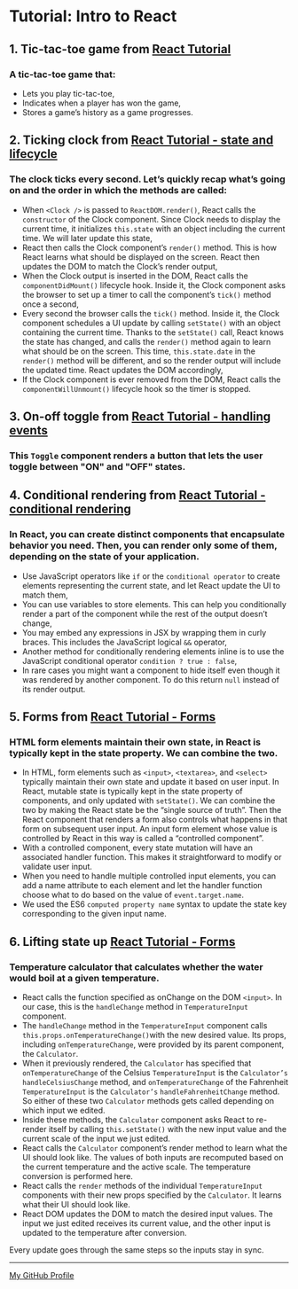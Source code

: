 # Tutorial: Intro to React

## 1. Tic-tac-toe game from [React Tutorial](https://reactjs.org/tutorial/tutorial.html)

### A tic-tac-toe game that:
* Lets you play tic-tac-toe,
* Indicates when a player has won the game,
* Stores a game’s history as a game progresses.

## 2. Ticking clock from [React Tutorial - state and lifecycle](https://reactjs.org/docs/state-and-lifecycle.html)

### The clock ticks every second. Let’s quickly recap what’s going on and the order in which the methods are called:
* When `<Clock />` is passed to `ReactDOM.render()`, React calls the `constructor` of the Clock component. Since Clock needs to display the current time, it initializes `this.state` with an object including the current time. We will later update this state,
* React then calls the Clock component’s `render()` method. This is how React learns what should be displayed on the screen. React then updates the DOM to match the Clock’s render output,
* When the Clock output is inserted in the DOM, React calls the `componentDidMount()` lifecycle hook. Inside it, the Clock component asks the browser to set up a timer to call the component’s `tick()` method once a second,
* Every second the browser calls the `tick()` method. Inside it, the Clock component schedules a UI update by calling `setState()` with an object containing the current time. Thanks to the `setState()` call, React knows the state has changed, and calls the `render()` method again to learn what should be on the screen. This time, `this.state.date` in the `render()` method will be different, and so the render output will include the updated time. React updates the DOM accordingly,
* If the Clock component is ever removed from the DOM, React calls the `componentWillUnmount()` lifecycle hook so the timer is stopped.

## 3. On-off toggle from [React Tutorial - handling events](https://reactjs.org/docs/handling-events.html)

### This `Toggle` component renders a button that lets the user toggle between "ON" and "OFF" states.

## 4. Conditional rendering from [React Tutorial - conditional rendering](https://reactjs.org/docs/conditional-rendering.html)

### In React, you can create distinct components that encapsulate behavior you need. Then, you can render only some of them, depending on the state of your application.
* Use JavaScript operators like `if` or the `conditional operator` to create elements representing the current state, and let React update the UI to match them,
* You can use variables to store elements. This can help you conditionally render a part of the component while the rest of the output doesn’t change,
* You may embed any expressions in JSX by wrapping them in curly braces. This includes the JavaScript logical `&&` operator,
* Another method for conditionally rendering elements inline is to use the JavaScript conditional operator `condition ? true : false`,
* In rare cases you might want a component to hide itself even though it was rendered by another component. To do this return `null` instead of its render output.

## 5. Forms from [React Tutorial - Forms](https://reactjs.org/docs/forms.html)
### HTML form elements maintain their own state, in React is typically kept in the state property. We can combine the two.
* In HTML, form elements such as `<input>`, `<textarea>`, and `<select>` typically maintain their own state and update it based on user input. In React, mutable state is typically kept in the state property of components, and only updated with `setState()`.
 We can combine the two by making the React state be the “single source of truth”. Then the React component that renders a form also controls what happens in that form on subsequent user input. An input form element whose value is controlled by React in this way is called a “controlled component”.
 * With a controlled component, every state mutation will have an associated handler function. This makes it straightforward to modify or validate user input.
 * When you need to handle multiple controlled input elements, you can add a name attribute to each element and let the handler function choose what to do based on the value of `event.target.name`.
 * We used the ES6 `computed property name` syntax to update the state key corresponding to the given input name.
 
 ## 6. Lifting state up [React Tutorial - Forms](https://reactjs.org/docs/lifting-state-up.html)
 ### Temperature calculator that calculates whether the water would boil at a given temperature.
 * React calls the function specified as onChange on the DOM `<input>`. In our case, this is the `handleChange` method in `TemperatureInput` component.
 * The `handleChange` method in the `TemperatureInput` component calls `this.props.onTemperatureChange()`with the new desired value. Its props, including `onTemperatureChange`, were provided by its parent component, the `Calculator`.
 * When it previously rendered, the `Calculator` has specified that `onTemperatureChange` of the Celsius `TemperatureInput` is the `Calculator’s` `handleCelsiusChange` method, and `onTemperatureChange` of the Fahrenheit `TemperatureInput` is the `Calculator’s` `handleFahrenheitChange` method. So either of these two `Calculator` methods gets called depending on which input we edited.
 * Inside these methods, the `Calculator` component asks React to re-render itself by calling `this.setState()` with the new input value and the current scale of the input we just edited.
 * React calls the `Calculator` component’s render method to learn what the UI should look like. The values of both inputs are recomputed based on the current temperature and the active scale. The temperature conversion is performed here.
 * React calls the `render` methods of the individual `TemperatureInput` components with their new props specified by the `Calculator`. It learns what their UI should look like.
 * React DOM updates the DOM to match the desired input values. The input we just edited receives its current value, and the other input is updated to the temperature after conversion.
 
 Every update goes through the same steps so the inputs stay in sync.

---
[My GitHub Profile](https://github.com/skwirowski "Paweł Skwirowski GitHub")


